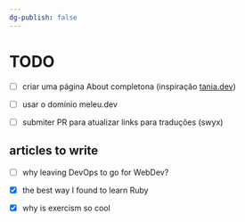 ```yaml
---
dg-publish: false
---
```


# TODO

- [ ] criar uma página About completona (inspiração [tania.dev](https://tania.dev/me/))
- [ ] usar o domínio meleu.dev
- [ ] submiter PR para atualizar links para traduções (swyx)


## articles to write

- [ ] why leaving DevOps to go for WebDev?
- [x] the best way I found to learn Ruby
- [x] why is exercism so cool

